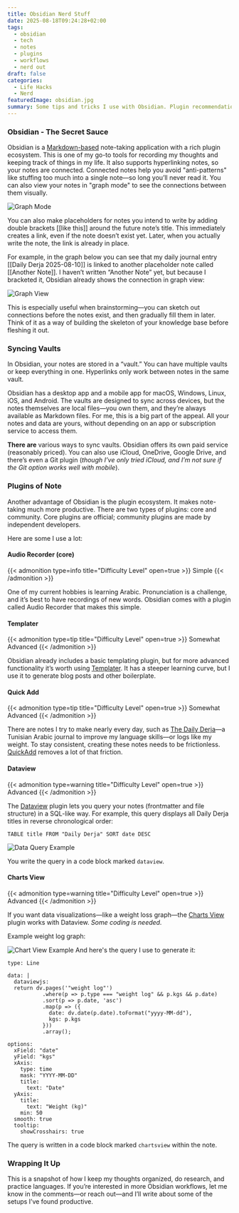 ```yaml
---
title: Obsidian Nerd Stuff
date: 2025-08-18T09:24:28+02:00
tags:
  - obsidian
  - tech
  - notes
  - plugins
  - workflows
  - nerd out
draft: false
categories:
  - Life Hacks
  - Nerd
featuredImage: obsidian.jpg
summary: Some tips and tricks I use with Obsidian. Plugin recommendations and workflows.
---
```

### Obsidian - The Secret Sauce

Obsidian is a [Markdown-based](https://www.markdownguide.org/) note-taking application with a rich plugin ecosystem. This is one of my go-to tools for recording my thoughts and keeping track of things in my life. It also supports hyperlinking notes, so your notes are connected. Connected notes help you avoid "anti-patterns" like stuffing too much into a single note—so long you’ll never read it. You can also view your notes in "graph mode" to see the connections between them visually.         
 
![Graph Mode](graph-mode-screenshot.png)

You can also make placeholders for notes you intend to write by adding double brackets [[like this]] around the future note’s title. This immediately creates a link, even if the note doesn’t exist yet. Later, when you actually write the note, the link is already in place.

For example, in the graph below you can see that my daily journal entry [[Daily Derja 2025-08-10]] is linked to another placeholder note called [[Another Note]]. I haven’t written “Another Note” yet, but because I bracketed it, Obsidian already shows the connection in graph view:

![Graph View](graph-view.png)

This is especially useful when brainstorming—you can sketch out connections before the notes exist, and then gradually fill them in later. Think of it as a way of building the skeleton of your knowledge base before fleshing it out.

### Syncing Vaults 

In Obsidian, your notes are stored in a “vault.” You can have multiple vaults or keep everything in one. Hyperlinks only work between notes in the same vault. 

Obsidian has a desktop app and a mobile app for macOS, Windows, Linux, iOS, and Android. The vaults are designed to sync across devices, but the notes themselves are local files—you own them, and they’re always available as Markdown files. For me, this is a big part of the appeal. All your notes and data are yours, without depending on an app or subscription service to access them.

**There are** various ways to sync vaults. Obsidian offers its own paid service (reasonably priced). You can also use iCloud, OneDrive, Google Drive, and there’s even a Git plugin (*though I’ve only tried iCloud, and I’m not sure if the Git option works well with mobile*).
### Plugins of Note

Another advantage of Obsidian is the plugin ecosystem. It makes note-taking much more productive. There are two types of plugins: core and community. Core plugins are official; community plugins are made by independent developers.

Here are some I use a lot:
#### Audio Recorder (core)
{{< admonition type=info title="Difficulty Level" open=true >}}
Simple
{{< /admonition >}}

One of my current hobbies is learning Arabic. Pronunciation is a challenge, and it’s best to have recordings of new words. Obsidian comes with a plugin called Audio Recorder that makes this simple.
#### Templater
{{< admonition type=tip title="Difficulty Level" open=true >}}
Somewhat Advanced
{{< /admonition >}}


Obsidian already includes a basic templating plugin, but for more advanced functionality it’s worth using [Templater](https://github.com/SilentVoid13/Templater). It has a steeper learning curve, but I use it to generate blog posts and other boilerplate.



#### Quick Add

{{< admonition type=tip title="Difficulty Level" open=true >}}
Somewhat Advanced
{{< /admonition >}}

There are notes I try to make nearly every day, such as [The Daily Derja](https://dailyderja.com)—a Tunisian Arabic journal to improve my language skills—or logs like my weight. To stay consistent, creating these notes needs to be frictionless. [QuickAdd](https://github.com/chhoumann/quickadd) removes a lot of that friction.


#### Dataview

{{< admonition type=warning title="Difficulty Level" open=true >}}
Advanced
{{< /admonition >}}

The [Dataview](https://github.com/blacksmithgu/obsidian-dataview) plugin lets you query your notes (frontmatter and file structure) in a SQL-like way. For example, this query displays all Daily Derja titles in reverse chronological order:

```dataview
TABLE title FROM "Daily Derja" SORT date DESC
```
![Data Query Example](dataview-query-example.png)

You write the query in a code block marked `dataview`.


#### Charts View

{{< admonition type=warning title="Difficulty Level" open=true >}}
Advanced
{{< /admonition >}}

If you want data visualizations—like a weight loss graph—the [Charts View](https://github.com/caronchen/obsidian-chartsview-plugin) plugin works with Dataview. _Some coding is needed._ 

Example weight log graph:

![Chart View Example](chartview-example.png)
And here's the query I use to generate it:

```chartsview
type: Line

data: |
  dataviewjs:
  return dv.pages('"weight log"')
           .where(p => p.type === "weight log" && p.kgs && p.date)
           .sort(p => p.date, 'asc')
           .map(p => ({
             date: dv.date(p.date).toFormat("yyyy-MM-dd"),
             kgs: p.kgs
           }))
           .array();

options:
  xField: "date"
  yField: "kgs"
  xAxis:
    type: time
    mask: "YYYY-MM-DD"
    title:
      text: "Date"
  yAxis:
    title:
      text: "Weight (kg)"
    min: 50
  smooth: true
  tooltip:
    showCrosshairs: true
```

The query is written in a code block marked `chartsview` within the note.


### Wrapping It Up

This is a snapshot of how I keep my thoughts organized, do research, and practice languages. If you’re interested in more Obsidian workflows, let me know in the comments—or reach out—and I’ll write about some of the setups I’ve found productive.

